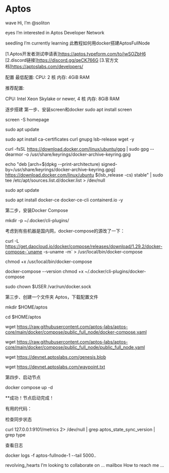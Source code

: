 # Aptos
wave Hi, I’m @soliton

eyes I’m interested in Aptos Developer Network

seedling I’m currently learning 此教程如何用docker搭建AptosFullNode

[1.Aptos开发者测试申请表]https://aptos.typeform.com/to/jwSOZbH6 [2.discord链接]https://discord.gg/qeCK766G [3.官方文档]https://aptoslabs.com/developers/

配置 最低配置:
CPU: 2 核 内存: 4GiB RAM

推荐配置:

CPU: Intel Xeon Skylake or newer, 4 核 内存: 8GiB RAM

逐步搭建 第一步、安装screen和docker
sudo apt install screen

screen -S homepage

sudo apt update

sudo apt install ca-certificates curl gnupg lsb-release wget -y

curl -fsSL https://download.docker.com/linux/ubuntu/gpg | sudo gpg --dearmor -o /usr/share/keyrings/docker-archive-keyring.gpg

echo "deb [arch=$(dpkg --print-architecture) signed-by=/usr/share/keyrings/docker-archive-keyring.gpg] https://download.docker.com/linux/ubuntu $(lsb_release -cs) stable" | sudo tee /etc/apt/sources.list.d/docker.list > /dev/null

sudo apt update

sudo apt install docker-ce docker-ce-cli containerd.io -y

第二步，安装Docker Compose

mkdir -p ~/.docker/cli-plugins/

考虑到有些机器是国内网，docker-compose的源改了一下：

curl -L https://get.daocloud.io/docker/compose/releases/download/1.29.2/docker-compose-`uname -s-uname -m` > /usr/local/bin/docker-compose

chmod +x /usr/local/bin/docker-compose

docker-compose --version chmod +x ~/.docker/cli-plugins/docker-compose

sudo chown $USER /var/run/docker.sock

第三步、创建一个文件夹 Aptos，下载配置文件

mkdir $HOME/aptos

cd $HOME/aptos

wget https://raw.githubusercontent.com/aptos-labs/aptos-core/main/docker/compose/public_full_node/docker-compose.yaml

wget https://raw.githubusercontent.com/aptos-labs/aptos-core/main/docker/compose/public_full_node/public_full_node.yaml

wget https://devnet.aptoslabs.com/genesis.blob

wget https://devnet.aptoslabs.com/waypoint.txt

第四步、启动节点

docker compose up -d

**成功！节点启动完成！

有用的代码：

检查同步状态

curl 127.0.0.1:9101/metrics 2> /dev/null | grep aptos_state_sync_version | grep type

查看日志

docker logs -f aptos-fullnode-1 --tail 5000..

revolving_hearts I’m looking to collaborate on ...
mailbox How to reach me ...
